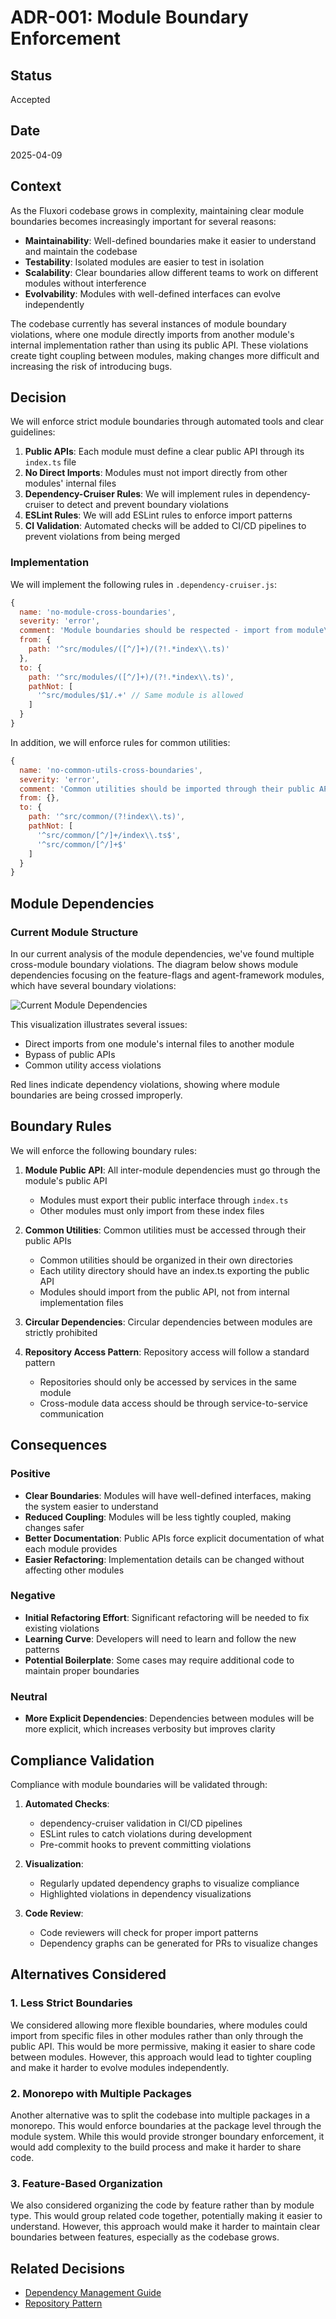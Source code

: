 # ADR-001: Module Boundary Enforcement

## Status

Accepted

## Date

2025-04-09

## Context

As the Fluxori codebase grows in complexity, maintaining clear module boundaries becomes increasingly important for several reasons:

- **Maintainability**: Well-defined boundaries make it easier to understand and maintain the codebase
- **Testability**: Isolated modules are easier to test in isolation
- **Scalability**: Clear boundaries allow different teams to work on different modules without interference
- **Evolvability**: Modules with well-defined interfaces can evolve independently

The codebase currently has several instances of module boundary violations, where one module directly imports from another module's internal implementation rather than using its public API. These violations create tight coupling between modules, making changes more difficult and increasing the risk of introducing bugs.

## Decision

We will enforce strict module boundaries through automated tools and clear guidelines:

1. **Public APIs**: Each module must define a clear public API through its `index.ts` file
2. **No Direct Imports**: Modules must not import directly from other modules' internal files
3. **Dependency-Cruiser Rules**: We will implement rules in dependency-cruiser to detect and prevent boundary violations
4. **ESLint Rules**: We will add ESLint rules to enforce import patterns
5. **CI Validation**: Automated checks will be added to CI/CD pipelines to prevent violations from being merged

### Implementation

We will implement the following rules in `.dependency-cruiser.js`:

```javascript
{
  name: 'no-module-cross-boundaries',
  severity: 'error',
  comment: 'Module boundaries should be respected - import from module\'s public API only',
  from: {
    path: '^src/modules/([^/]+)/(?!.*index\\.ts)'
  },
  to: {
    path: '^src/modules/([^/]+)/(?!.*index\\.ts)',
    pathNot: [
      '^src/modules/$1/.+' // Same module is allowed
    ]
  }
}
```

In addition, we will enforce rules for common utilities:

```javascript
{
  name: 'no-common-utils-cross-boundaries',
  severity: 'error',
  comment: 'Common utilities should be imported through their public API, not directly',
  from: {},
  to: {
    path: '^src/common/(?!index\\.ts)',
    pathNot: [
      '^src/common/[^/]+/index\\.ts$',
      '^src/common/[^/]+$'
    ]
  }
}
```

## Module Dependencies

### Current Module Structure

In our current analysis of the module dependencies, we've found multiple cross-module boundary violations. The diagram below shows module dependencies focusing on the feature-flags and agent-framework modules, which have several boundary violations:

![Current Module Dependencies](visualizations/adr-001-module-boundary-enforcement.svg)

This visualization illustrates several issues:
- Direct imports from one module's internal files to another module
- Bypass of public APIs
- Common utility access violations

Red lines indicate dependency violations, showing where module boundaries are being crossed improperly.

## Boundary Rules

We will enforce the following boundary rules:

1. **Module Public API**: All inter-module dependencies must go through the module's public API
   - Modules must export their public interface through `index.ts`
   - Other modules must only import from these index files

2. **Common Utilities**: Common utilities must be accessed through their public APIs
   - Common utilities should be organized in their own directories
   - Each utility directory should have an index.ts exporting the public API
   - Modules should import from the public API, not from internal implementation files

3. **Circular Dependencies**: Circular dependencies between modules are strictly prohibited

4. **Repository Access Pattern**: Repository access will follow a standard pattern
   - Repositories should only be accessed by services in the same module
   - Cross-module data access should be through service-to-service communication

## Consequences

### Positive

- **Clear Boundaries**: Modules will have well-defined interfaces, making the system easier to understand
- **Reduced Coupling**: Modules will be less tightly coupled, making changes safer
- **Better Documentation**: Public APIs force explicit documentation of what each module provides
- **Easier Refactoring**: Implementation details can be changed without affecting other modules

### Negative

- **Initial Refactoring Effort**: Significant refactoring will be needed to fix existing violations
- **Learning Curve**: Developers will need to learn and follow the new patterns
- **Potential Boilerplate**: Some cases may require additional code to maintain proper boundaries

### Neutral

- **More Explicit Dependencies**: Dependencies between modules will be more explicit, which increases verbosity but improves clarity

## Compliance Validation

Compliance with module boundaries will be validated through:

1. **Automated Checks**:
   - dependency-cruiser validation in CI/CD pipelines
   - ESLint rules to catch violations during development
   - Pre-commit hooks to prevent committing violations

2. **Visualization**:
   - Regularly updated dependency graphs to visualize compliance
   - Highlighted violations in dependency visualizations

3. **Code Review**:
   - Code reviewers will check for proper import patterns
   - Dependency graphs can be generated for PRs to visualize changes

## Alternatives Considered

### 1. Less Strict Boundaries

We considered allowing more flexible boundaries, where modules could import from specific files in other modules rather than only through the public API. This would be more permissive, making it easier to share code between modules. However, this approach would lead to tighter coupling and make it harder to evolve modules independently.

### 2. Monorepo with Multiple Packages

Another alternative was to split the codebase into multiple packages in a monorepo. This would enforce boundaries at the package level through the module system. While this would provide stronger boundary enforcement, it would add complexity to the build process and make it harder to share code.

### 3. Feature-Based Organization

We also considered organizing the code by feature rather than by module type. This would group related code together, potentially making it easier to understand. However, this approach would make it harder to maintain clear boundaries between features, especially as the codebase grows.

## Related Decisions

- [Dependency Management Guide](../dependency-enforcement-guide.md)
- [Repository Pattern](../repository-pattern.md)